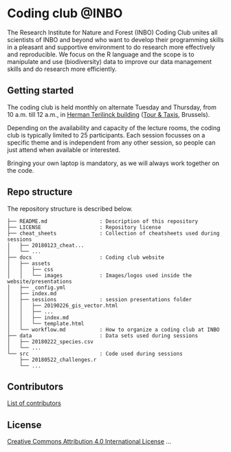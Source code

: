 # Coding club @INBO

The Research Institute for Nature and Forest (INBO) Coding Club unites all scientists of INBO and beyond who want to develop their programming skills in a pleasant and supportive environment to do research more effectively and reproducible. We focus on the R language and the scope is to manipulate and use (biodiversity) data to improve our data management skills and do research more efficiently.

## Getting started

The coding club is held monthly on alternate Tuesday and Thursday, from 10 a.m. till 12 a.m., in [Herman Terilinck building](https://www.vlaanderen.be/nl/vlaamse-overheid/gebouwen/herman-teirlinckgebouw) ([Tour & Taxis](https://en.wikipedia.org/wiki/Tour_%26_Taxis), Brussels).

Depending on the availability and capacity of the lecture rooms, the coding club is typically limited to 25 participants. Each session focusses on a specific theme and is independent from any other session, so people can just attend when available or interested.

Bringing your own laptop is mandatory, as we will always work together on the code.

## Repo structure

The repository structure is described below.

```
├── README.md                 : Description of this repository
├── LICENSE                   : Repository license
├── cheat_sheets              : Collection of cheatsheets used during sessions
│   ├── 20180123_cheat...
│   └── ...
├── docs                      : Coding club website
│   ├── assets
│   │   ├── css
│   │   └── images            : Images/logos used inside the website/presentations
│   ├── _config.yml
│   ├── index.md
│   ├── sessions              : session presentations folder
│   │   ├── 20190226_gis_vector.html
│   │   ├── ...
│   │   ├── index.md
│   │   └── template.html
│   └── workflow.md           : How to organize a coding club at INBO
├── data                      : Data sets used during sessions
│   ├── 20180222_species.csv
│   └── ...
└── src                       : Code used during sessions
    ├── 20180522_challenges.r
    └── ...
```

## Contributors

[List of contributors](https://github.com/inbo/coding-club/contributors)

## License

[Creative Commons Attribution 4.0 International License](http://creativecommons.org/licenses/by/4.0/)
...